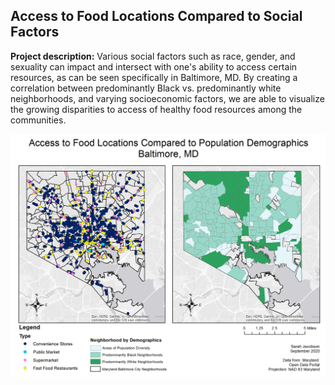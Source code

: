 
## Access to Food Locations Compared to Social Factors

**Project description:** Various social factors such as race, gender, and sexuality can impact and intersect with one's ability to access certain resources, as can be seen specifically in Baltimore, MD. By creating a correlation between predominantly Black vs. predominantly white neighborhoods, and varying socioeconomic factors, we are able to visualize the growing disparities to access of healthy food resources among the communities. 

<img src="/images/food_locations.png"/>

